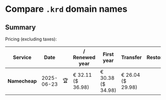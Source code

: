 # Compare `.krd` domain names

## Summary

Pricing (excluding taxes):

| Service | Date |  | / Renewed year | First year | Transfer | Restoration |
|--|--|--|--|--|--|--|
| **Namecheap** | 2025-06-23 | 🏆 | € 32.11<br>($ 36.98) | € 30.38<br>($ 34.98) | € 26.04<br>($ 29.98) |  |
